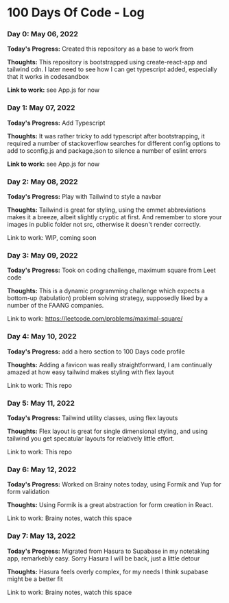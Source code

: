 # 100 Days Of Code - Log
### Day 0: May 06, 2022

**Today's Progress:** Created this repository as a base to work from 

**Thoughts:** This repository is bootstrapped using create-react-app and tailwind cdn. I later need to see how I can get typescript added, especially that it works in codesandbox

**Link to work:** see App.js for now

### Day 1: May 07, 2022

**Today's Progress:** Add Typescript 

**Thoughts:** It was rather tricky to add typescript after bootstrapping, it required a number of stackoverflow searches for different config options to add to sconfig.js and package.json to silence a number of eslint errors

**Link to work:** see App.js for now

### Day 2: May 08, 2022

**Today's Progress:** Play with Tailwind to style a navbar

**Thoughts:** Tailwind is great for styling, using the emmet abbreviations makes it a breeze, albeit slightly cryptic at first. And remember to store your images in public folder not src, otherwise it doesn't render correctly.

Link to work: WIP, coming soon

### Day 3: May 09, 2022

**Today's Progress:** Took on coding challenge, maximum square from Leet code

**Thoughts:** This is a dynamic programming challenge which expects a bottom-up (tabulation) problem solving strategy, supposedly liked by a number of the FAANG companies. 

Link to work: https://leetcode.com/problems/maximal-square/


### Day 4: May 10, 2022

**Today's Progress:** add a hero section to 100 Days code profile

**Thoughts:** Adding a favicon was really straightforrward, I am continually amazed at how easy tailwind makes styling with flex layout

Link to work: This repo

### Day 5: May 11, 2022

**Today's Progress:** Tailwind utility classes, using flex layouts

**Thoughts:** Flex layout is great for single dimensional styling, and using tailwind you get specatular layouts for relatively little effort.

Link to work: This repo

### Day 6: May 12, 2022

**Today's Progress:** Worked on Brainy notes today, using Formik and Yup for form validation

**Thoughts:** Using Formik is a great abstraction for form creation in React.

Link to work: Brainy notes, watch this space

### Day 7: May 13, 2022

**Today's Progress:** Migrated from Hasura to Supabase in my notetaking app, remarkebly easy. Sorry Hasura I will be back, just a little detour

**Thoughts:** Hasura feels overly complex, for my needs I think supabase might be a better fit

Link to work: Brainy notes, watch this space

